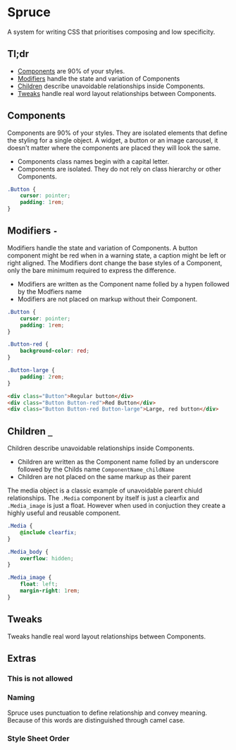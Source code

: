 # Spruce

A system for writing CSS that prioritises composing and low specificity.

## Tl;dr
* [Components] are 90% of your styles.
* [Modifiers] handle the state and variation of Components
* [Children] describe unavoidable relationships inside Components.
* [Tweaks] handle real word layout relationships between Components.

## Components

Components are 90% of your styles.  They are isolated elements that define the styling for a single object. A widget, a button or an image carousel, it doesn't matter where the components are placed they will look the same. 

* Components class names begin with a capital letter.
* Components are isolated. They do not rely on class hierarchy or other Components. 

```scss
.Button {
    cursor: pointer;
    padding: 1rem;
}
```


## Modifiers `-`
Modifiers handle the state and variation of Components. A button component might be red when in a warning state, a caption might be left or right aligned. The Modifiers dont change the base styles of a Component, only the bare minimum required to express the difference.

* Modifiers are written as the Component name folled by a hypen followed by the Modfiers name
* Modifiers are not placed on markup without their Component.

```scss
.Button {
    cursor: pointer;
    padding: 1rem;
}

.Button-red {
    background-color: red;
}

.Button-large {
    padding: 2rem;
}
```
```html
<div class="Button">Regular button</div>
<div class="Button Button-red">Red Button</div>
<div class="Button Button-red Button-large">Large, red button</div>
```



## Children `_`
Children describe unavoidable relationships inside Components.

* Children are written as the Component name folled by an underscore followed by the Childs name `ComponentName_childName`
* Children are not placed on the same markup as their parent

The media object is a classic example of unavoidable parent chiuld relationships. The `.Media` component by itself is just a clearfix and `.Media_image` is just a float.
However when used in conjuction they create a highly useful and reusable component. 

```scss
.Media {
    @include clearfix;
}

.Media_body {
    overflow: hidden;
}

.Media_image {
    float: left;
    margin-right: 1rem;
}
```


## Tweaks
Tweaks handle real word layout relationships between Components.

## Extras
### This is not allowed
### Naming
Spruce uses punctuation to define relationship and convey meaning. Because of this words are distinguished through camel case. 

### Style Sheet Order

[Components]: #components--
[Modifiers]: #modifiers-_
[Children]: #children
[Tweaks]: #tweaks
